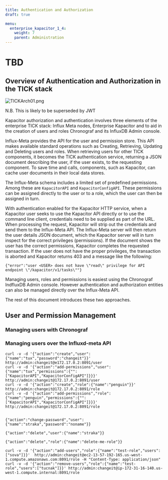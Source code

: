 ```yaml
---
title: Authentication and Authorization
draft: true

menu:
  enterprise_kapacitor_1_4:
    weight: 7
    parent: Administration
---
```


# TBD

## Overview of Authentication and Authorization in the TICK stack

![TICKArch01.png](/img/enterprise/kapacitor/TICKArch01.png)

N.B. This is likely to be superseded by JWT

Kapacitor authorization and authentication involves three elements of the
enterprise TICK stack: Influx Meta nodes, Enterprise Kapacitor and to aid in
the creation of users and roles Chronograf and its InfluxDB Admin console.  

Influx-Meta provides the API for the user and permission store.  This API makes
available standard operations such as Creating, Retrieving, Updating and Deleting
users and roles.  When retrieving users for other TICK components, it becomes
the TICK authentication service, returning a JSON document describing the user,
if the user exists, to the requesting component.  To save time and calls,
components, such as Kapacitor, can cache user documents in their local data
stores.  

The Influx-Meta schema includes a limited set of predefined permissions.  Among
these are `KapacitorAPI` and `KapacitorConfigAPI`.  These permissions can be
assigned directly to the user or to a role, which the user can then be assigned
in turn.

With authentication enabled for the Kapacitor HTTP service, when a Kapacitor
user seeks to use the Kapacitor API directly or to use the command line client,
credentials need to be supplied as part of the URL.  When processing the request,
Kapacitor will strip out the credentials and send them to the Influx-Meta API.
The Influx-Meta server will then return the user details JSON document, which the
Kapacitor server will in turn inspect for the correct privileges (permissions).
If the document shows the user has the correct permissions, Kapacitor completes
the requested transaction.  If the user does not have the proper privileges, the
transaction is aborted and Kapacitor returns 403 and a message like the following:

```
{"error":"user <USER> does not have \"read\" privilege for API endpoint \"/kapacitor/v1/tasks\""}
```

Managing users, roles and permissions is easiest using the Chronograf IndfluxDB
Admin console.  However authentication and authorization entities can also be
managed directly over the Influx-Meta API.

The rest of this document introduces these two approaches.

## User and Permission Management

### Managing users with Chronograf

### Managing users over the Influxd-meta API

```
curl -v -d '{"action":"create","user":{"name":"tux","password":"changeit"}}' http://admin:changeit@e172.17.0.2:8091/user
curl -v -d '{"action":"add-permissions","user":{"name":"tux","permissions":{"":["KapacitorAPI","KapacitorConfigAPI"]}}}' http://admin:changeit@172.17.0.2:8091/user
curl -v -d '{"action":"create","role":{"name":"penguin"}}' http://admin:changeit@172.17.0.2:8091/role
curl -v -d '{"action":"add-permissions","role":{"name":"penguin","permissions":{"":["KapacitorAPI","KapacitorConfigAPI"]}}}' http://admin:changeit@172.17.0.2:8091/role


{"action":"change-password","user":{"name":"straka","password":"noname"}}

{"action":"delete","user":{"name":"straka"}}

{"action":"delete","role":{"name":"delete-me-role"}}

curl -v -d '{"action":"add-users","role":{"name":"test-role","users":["sova"]}}'  http://admin:changeit@ec2-13-57-192-165.us-west-1.compute.amazonaws.com:8091/role -H "Content-Type: application/json"
curl -v -d '{"action":"remove-users","role":{"name":"test-role","users":["tucnak"]}}' http://admin:changeit@ip-172-31-16-140.us-west-1.compute.internal:8091/role
```
